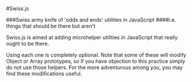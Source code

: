 #Swiss.js

###Swiss army knife of 'odds and ends' utilities in JavaScript
####i.e. things that should be there but aren't

Swiss.js is aimed at adding microhelper utilities in JavaScript that really ought to be there.

Using each one is completely optional.  Note that some of these will modify Object or Array prototypes, so if you have objection to this practice simply do not use those helpers.  For the more adventurous among you, you may find these modifications useful. 

